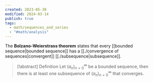 ```yaml
---
created: 2023-05-30
modified: 2024-03-14
publish: true
tags:
  - math/sequences_and_series
  - "#math/analysis"
---
```

The **Bolzano-Weierstrass theorem** states that every [[bounded sequence|bounded sequence]] has a [[./convergence of sequences|convergent]] [[./subsequence|subsequence]].

> [!abstract] Definition
> Let $(a_n)^\infty_{n=0}$ be a bounded sequence, then there is at least one subsequence of $(a_n)^\infty_{n=0}$ that converges.